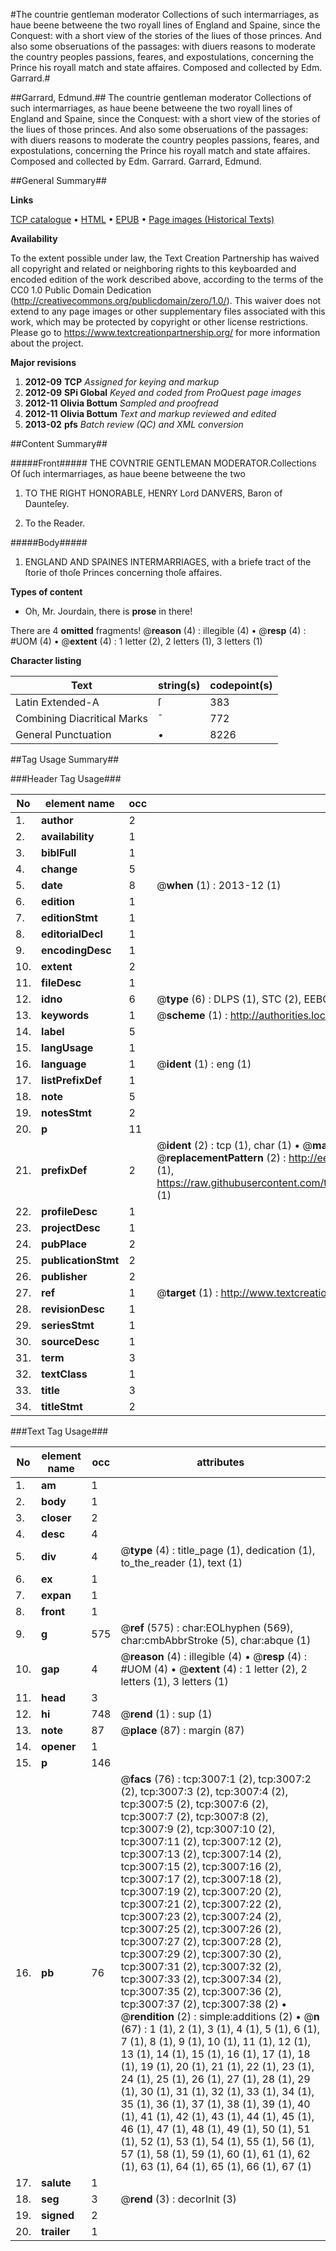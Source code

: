 #The countrie gentleman moderator Collections of such intermarriages, as haue beene betweene the two royall lines of England and Spaine, since the Conquest: with a short view of the stories of the liues of those princes. And also some obseruations of the passages: with diuers reasons to moderate the country peoples passions, feares, and expostulations, concerning the Prince his royall match and state affaires. Composed and collected by Edm. Garrard.#

##Garrard, Edmund.##
The countrie gentleman moderator Collections of such intermarriages, as haue beene betweene the two royall lines of England and Spaine, since the Conquest: with a short view of the stories of the liues of those princes. And also some obseruations of the passages: with diuers reasons to moderate the country peoples passions, feares, and expostulations, concerning the Prince his royall match and state affaires. Composed and collected by Edm. Garrard.
Garrard, Edmund.

##General Summary##

**Links**

[TCP catalogue](http://www.ota.ox.ac.uk/tcp/)  • 
[HTML](http://tei.it.ox.ac.uk/tcp/Texts-HTML/free/A01/A01503.html)  • 
[EPUB](http://tei.it.ox.ac.uk/tcp/Texts-EPUB/free/A01/A01503.epub) • 
[Page images (Historical Texts)](https://historicaltexts.jisc.ac.uk/eebo-99838622e)

**Availability**

To the extent possible under law, the Text Creation Partnership has waived all copyright and related or neighboring rights to this keyboarded and encoded edition of the work described above, according to the terms of the CC0 1.0 Public Domain Dedication (http://creativecommons.org/publicdomain/zero/1.0/). This waiver does not extend to any page images or other supplementary files associated with this work, which may be protected by copyright or other license restrictions. Please go to https://www.textcreationpartnership.org/ for more information about the project.

**Major revisions**

1. __2012-09__ __TCP__ *Assigned for keying and markup*
1. __2012-09__ __SPi Global__ *Keyed and coded from ProQuest page images*
1. __2012-11__ __Olivia Bottum__ *Sampled and proofread*
1. __2012-11__ __Olivia Bottum__ *Text and markup reviewed and edited*
1. __2013-02__ __pfs__ *Batch review (QC) and XML conversion*

##Content Summary##

#####Front#####
THE COVNTRIE GENTLEMAN MODERATOR.Collections Of ſuch intermarriages, as haue beene betweene the two 
1. TO THE RIGHT HONORABLE, HENRY Lord DANVERS, Baron of Daunteſey.

1. To the Reader.

#####Body#####

1. ENGLAND AND SPAINES INTERMARRIAGES, with a briefe tract of the ſtorie of thoſe Princes concerning thoſe affaires.

**Types of content**

  * Oh, Mr. Jourdain, there is **prose** in there!

There are 4 **omitted** fragments! 
 @__reason__ (4) : illegible (4)  •  @__resp__ (4) : #UOM (4)  •  @__extent__ (4) : 1 letter (2), 2 letters (1), 3 letters (1)

**Character listing**


|Text|string(s)|codepoint(s)|
|---|---|---|
|Latin Extended-A|ſ|383|
|Combining             Diacritical Marks|̄|772|
|General Punctuation|•|8226|

##Tag Usage Summary##

###Header Tag Usage###

|No|element name|occ|attributes|
|---|---|---|---|
|1.|__author__|2||
|2.|__availability__|1||
|3.|__biblFull__|1||
|4.|__change__|5||
|5.|__date__|8| @__when__ (1) : 2013-12 (1)|
|6.|__edition__|1||
|7.|__editionStmt__|1||
|8.|__editorialDecl__|1||
|9.|__encodingDesc__|1||
|10.|__extent__|2||
|11.|__fileDesc__|1||
|12.|__idno__|6| @__type__ (6) : DLPS (1), STC (2), EEBO-CITATION (1), PROQUEST (1), VID (1)|
|13.|__keywords__|1| @__scheme__ (1) : http://authorities.loc.gov/ (1)|
|14.|__label__|5||
|15.|__langUsage__|1||
|16.|__language__|1| @__ident__ (1) : eng (1)|
|17.|__listPrefixDef__|1||
|18.|__note__|5||
|19.|__notesStmt__|2||
|20.|__p__|11||
|21.|__prefixDef__|2| @__ident__ (2) : tcp (1), char (1)  •  @__matchPattern__ (2) : ([0-9\-]+):([0-9IVX]+) (1), (.+) (1)  •  @__replacementPattern__ (2) : http://eebo.chadwyck.com/downloadtiff?vid=$1&page=$2 (1), https://raw.githubusercontent.com/textcreationpartnership/Texts/master/tcpchars.xml#$1 (1)|
|22.|__profileDesc__|1||
|23.|__projectDesc__|1||
|24.|__pubPlace__|2||
|25.|__publicationStmt__|2||
|26.|__publisher__|2||
|27.|__ref__|1| @__target__ (1) : http://www.textcreationpartnership.org/docs/. (1)|
|28.|__revisionDesc__|1||
|29.|__seriesStmt__|1||
|30.|__sourceDesc__|1||
|31.|__term__|3||
|32.|__textClass__|1||
|33.|__title__|3||
|34.|__titleStmt__|2||


###Text Tag Usage###

|No|element name|occ|attributes|
|---|---|---|---|
|1.|__am__|1||
|2.|__body__|1||
|3.|__closer__|2||
|4.|__desc__|4||
|5.|__div__|4| @__type__ (4) : title_page (1), dedication (1), to_the_reader (1), text (1)|
|6.|__ex__|1||
|7.|__expan__|1||
|8.|__front__|1||
|9.|__g__|575| @__ref__ (575) : char:EOLhyphen (569), char:cmbAbbrStroke (5), char:abque (1)|
|10.|__gap__|4| @__reason__ (4) : illegible (4)  •  @__resp__ (4) : #UOM (4)  •  @__extent__ (4) : 1 letter (2), 2 letters (1), 3 letters (1)|
|11.|__head__|3||
|12.|__hi__|748| @__rend__ (1) : sup (1)|
|13.|__note__|87| @__place__ (87) : margin (87)|
|14.|__opener__|1||
|15.|__p__|146||
|16.|__pb__|76| @__facs__ (76) : tcp:3007:1 (2), tcp:3007:2 (2), tcp:3007:3 (2), tcp:3007:4 (2), tcp:3007:5 (2), tcp:3007:6 (2), tcp:3007:7 (2), tcp:3007:8 (2), tcp:3007:9 (2), tcp:3007:10 (2), tcp:3007:11 (2), tcp:3007:12 (2), tcp:3007:13 (2), tcp:3007:14 (2), tcp:3007:15 (2), tcp:3007:16 (2), tcp:3007:17 (2), tcp:3007:18 (2), tcp:3007:19 (2), tcp:3007:20 (2), tcp:3007:21 (2), tcp:3007:22 (2), tcp:3007:23 (2), tcp:3007:24 (2), tcp:3007:25 (2), tcp:3007:26 (2), tcp:3007:27 (2), tcp:3007:28 (2), tcp:3007:29 (2), tcp:3007:30 (2), tcp:3007:31 (2), tcp:3007:32 (2), tcp:3007:33 (2), tcp:3007:34 (2), tcp:3007:35 (2), tcp:3007:36 (2), tcp:3007:37 (2), tcp:3007:38 (2)  •  @__rendition__ (2) : simple:additions (2)  •  @__n__ (67) : 1 (1), 2 (1), 3 (1), 4 (1), 5 (1), 6 (1), 7 (1), 8 (1), 9 (1), 10 (1), 11 (1), 12 (1), 13 (1), 14 (1), 15 (1), 16 (1), 17 (1), 18 (1), 19 (1), 20 (1), 21 (1), 22 (1), 23 (1), 24 (1), 25 (1), 26 (1), 27 (1), 28 (1), 29 (1), 30 (1), 31 (1), 32 (1), 33 (1), 34 (1), 35 (1), 36 (1), 37 (1), 38 (1), 39 (1), 40 (1), 41 (1), 42 (1), 43 (1), 44 (1), 45 (1), 46 (1), 47 (1), 48 (1), 49 (1), 50 (1), 51 (1), 52 (1), 53 (1), 54 (1), 55 (1), 56 (1), 57 (1), 58 (1), 59 (1), 60 (1), 61 (1), 62 (1), 63 (1), 64 (1), 65 (1), 66 (1), 67 (1)|
|17.|__salute__|1||
|18.|__seg__|3| @__rend__ (3) : decorInit (3)|
|19.|__signed__|2||
|20.|__trailer__|1||
